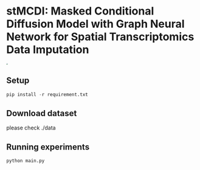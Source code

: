 # stMCDI: Masked Conditional Diffusion Model with Graph Neural Network for Spatial Transcriptomics Data Imputation

<img src="C:\Users\DELL\Desktop\stMCDI\model.jpg" style="zoom:25%;" />

## Setup

```python
pip install -r requirement.txt
```

## Download dataset

please check ./data

## Running experiments

```
python main.py
```

